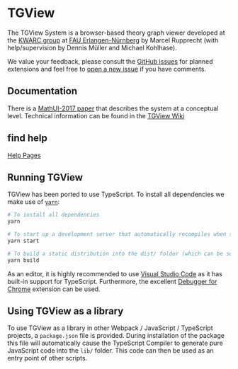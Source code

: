 # TGView
The TGView System is a browser-based theory graph viewer developed at the [KWARC group](http://kwarc.info) at [FAU Erlangen-Nürnberg](http://www.fau.de) by Marcel Rupprecht (with help/supervision by Dennis Müller and Michael Kohlhase).  

We value your feedback, please consult the [GitHub issues](issues/) for planned extensions and feel free to [open  a new issue](issues/new) if you have comments. 

## Documentation
There is a [MathUI-2017 paper](https://kwarc.info/kohlhase/papers/mathui17-tgview.pdf) that describes
the system at a conceptual level. Technical information can be found in the [TGView Wiki](https://github.com/UniFormal/TGView/wiki)

## find help
[Help Pages](https://github.com/UniFormal/TGView/wiki/Help-Pages)

## Running TGView

TGView has been ported to use TypeScript. 
To install all dependencies we make use of [`yarn`](https://yarnpkg.com/en/): 

```bash
# To install all dependencies
yarn

# To start up a development server that automatically recompiles when sources are changed
yarn start

# To build a static distribution into the dist/ folder (which can be served under any server)
yarn build
```

As an editor, it is highly recommended to use [Visual Studio Code](https://code.visualstudio.com/) as it has built-in support for TypeScript. 
Furthermore, the excellent [Debugger for Chrome](https://marketplace.visualstudio.com/items?itemName=msjsdiag.debugger-for-chrome) extension can be used. 

## Using TGView as a library

To use TGView as a library in other Webpack / JavaScript / TypeScript projects, a `package.json` file is provided. 
During installation of the package this file will automatically cause the TypeScript Compiler to generate pure JavaScript code into the `lib/` folder. 
This code can then be used as an entry point of other scripts. 